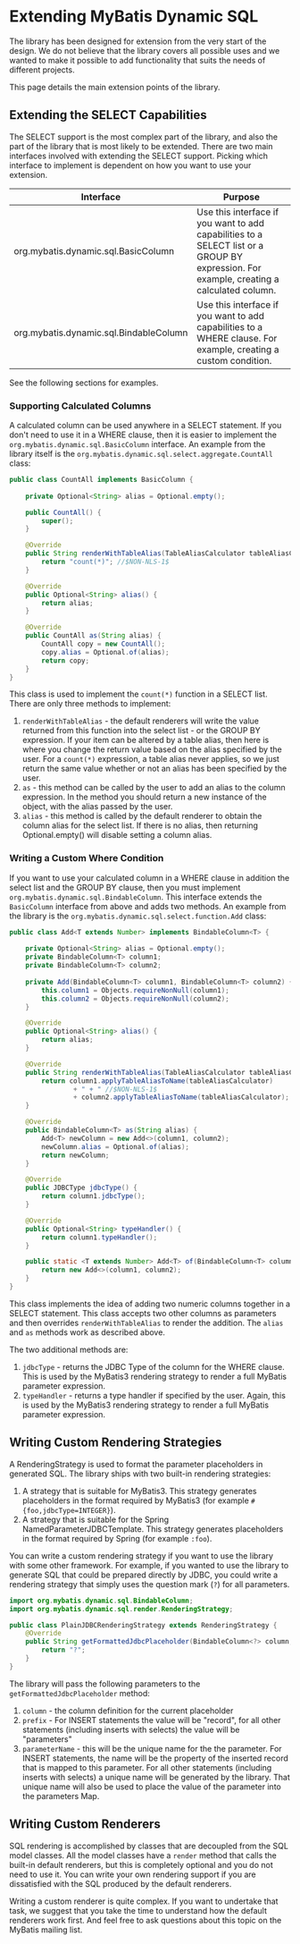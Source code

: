 # Extending MyBatis Dynamic SQL

The library has been designed for extension from the very start of the design.  We do not believe that the library covers all possible uses and we wanted to make it possible to add functionality that suits the needs of different projects.

This page details the main extension points of the library.

## Extending the SELECT Capabilities
The SELECT support is the most complex part of the library, and also the part of the library that is most likely to be extended.  There are two main interfaces involved with extending the SELECT support.  Picking which interface to implement is dependent on how you want to use your extension.

| Interface | Purpose|
|-----------|--------|
| org.mybatis.dynamic.sql.BasicColumn | Use this interface if you want to add capabilities to a SELECT list or a GROUP BY expression. For example, creating a calculated column. |
| org.mybatis.dynamic.sql.BindableColumn | Use this interface if you want to add capabilities to a WHERE clause. For example, creating a custom condition. |

See the following sections for examples.

### Supporting Calculated Columns

A calculated column can be used anywhere in a SELECT statement.  If you don't need to use it in a WHERE clause, then it is easier to implement the `org.mybatis.dynamic.sql.BasicColumn` interface.  An example from the library itself is the `org.mybatis.dynamic.sql.select.aggregate.CountAll` class:

```java
public class CountAll implements BasicColumn {
    
    private Optional<String> alias = Optional.empty();

    public CountAll() {
        super();
    }

    @Override
    public String renderWithTableAlias(TableAliasCalculator tableAliasCalculator) {
        return "count(*)"; //$NON-NLS-1$
    }

    @Override
    public Optional<String> alias() {
        return alias;
    }

    @Override
    public CountAll as(String alias) {
        CountAll copy = new CountAll();
        copy.alias = Optional.of(alias);
        return copy;
    }
}
```

This class is used to implement the `count(*)` function in a SELECT list.  There are only three methods to implement:

1. `renderWithTableAlias` - the default renderers will write the value returned from this function into the select list - or the GROUP BY expression.  If your item can be altered by a table alias, then here is where you change the return value based on the alias specified by the user.  For a `count(*)` expression, a table alias never applies, so we just return the same value whether or not an alias has been specified by the user.
2.  `as` - this method can be called by the user to add an alias to the column expression.  In the method you should return a new instance of the object, with the alias passed by the user.
3. `alias` - this method is called by the default renderer to obtain the column alias for the select list.  If there is no alias, then returning Optional.empty() will disable setting a column alias.

### Writing a Custom Where Condition

If you want to use your calculated column in a WHERE clause in addition the select list and the GROUP BY clause, then you must implement `org.mybatis.dynamic.sql.BindableColumn`.  This interface extends the `BasicColumn` interface from above and adds two methods.  An example from the library is the `org.mybatis.dynamic.sql.select.function.Add` class:

```java
public class Add<T extends Number> implements BindableColumn<T> {
    
    private Optional<String> alias = Optional.empty();
    private BindableColumn<T> column1;
    private BindableColumn<T> column2;
    
    private Add(BindableColumn<T> column1, BindableColumn<T> column2) {
        this.column1 = Objects.requireNonNull(column1);
        this.column2 = Objects.requireNonNull(column2);
    }

    @Override
    public Optional<String> alias() {
        return alias;
    }

    @Override
    public String renderWithTableAlias(TableAliasCalculator tableAliasCalculator) {
        return column1.applyTableAliasToName(tableAliasCalculator)
                + " + " //$NON-NLS-1$
                + column2.applyTableAliasToName(tableAliasCalculator);
    }

    @Override
    public BindableColumn<T> as(String alias) {
        Add<T> newColumn = new Add<>(column1, column2);
        newColumn.alias = Optional.of(alias);
        return newColumn;
    }

    @Override
    public JDBCType jdbcType() {
        return column1.jdbcType();
    }

    @Override
    public Optional<String> typeHandler() {
        return column1.typeHandler();
    }

    public static <T extends Number> Add<T> of(BindableColumn<T> column1, BindableColumn<T> column2) {
        return new Add<>(column1, column2);
    }
}
```

This class implements the idea of adding two numeric columns together in a SELECT statement.  This class accepts two other columns as parameters and then overrides `renderWithTableAlias` to render the addition.  The `alias` and `as` methods work as described above.

The two additional methods are:

1. `jdbcType` - returns the JDBC Type of the column for the WHERE clause.  This is used by the MyBatis3 rendering strategy to render a full MyBatis parameter expression.
2. `typeHandler` - returns a type handler if specified by the user.  Again, this is used by the MyBatis3 rendering strategy to render a full MyBatis parameter expression.  


## Writing Custom Rendering Strategies

A RenderingStrategy is used to format the parameter placeholders in generated SQL. The library ships with two built-in rendering strategies:

1. A strategy that is suitable for MyBatis3.  This strategy generates placeholders in the format required by MyBatis3 (for example `#{foo,jdbcType=INTEGER}`).
2. A strategy that is suitable for the Spring NamedParameterJDBCTemplate. This strategy generates placeholders in the format required by Spring (for example `:foo`).

You can write a custom rendering strategy if you want to use the library with some other framework.  For example, if you wanted to use the library to generate SQL that could be prepared directly by JDBC, you could write a rendering strategy that simply uses the question mark (`?`) for all parameters.

```java
import org.mybatis.dynamic.sql.BindableColumn;
import org.mybatis.dynamic.sql.render.RenderingStrategy;

public class PlainJDBCRenderingStrategy extends RenderingStrategy {
    @Override
    public String getFormattedJdbcPlaceholder(BindableColumn<?> column, String prefix, String parameterName) {
        return "?";
    }
}

```
The library will pass the following parameters to the `getFormattedJdbcPlaceholder` method:

1. `column` - the column definition for the current placeholder
2. `prefix` - For INSERT statements the value will be "record", for all other statements (including inserts with selects) the value will be "parameters"
3. `parameterName` - this will be the unique name for the the parameter.  For INSERT statements, the name will be the property of the inserted record that is mapped to this parameter.  For all other statements (including inserts with selects) a unique name will be generated by the library.  That unique name will also be used to place the value of the parameter into the parameters Map.

## Writing Custom Renderers

SQL rendering is accomplished by classes that are decoupled from the SQL model classes.  All the model classes have a `render` method that calls the built-in default renderers, but this is completely optional and you do not need to use it.  You can write your own rendering support if you are dissatisfied with the SQL produced by the default renderers.

Writing a custom renderer is quite complex.  If you want to undertake that task, we suggest that you take the time to understand how the default renderers work first.  And feel free to ask questions about this topic on the MyBatis mailing list.
